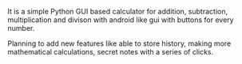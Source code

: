 It is a simple Python GUI based calculator for addition, subtraction, multiplication and divison with android like gui with buttons for every number.


Planning to add new features like able to store history, making more mathematical calculations, secret notes with a series of clicks.
